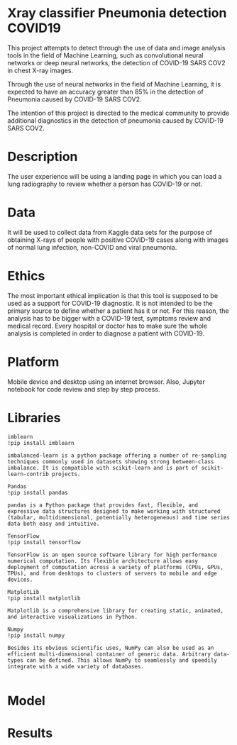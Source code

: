 # Xray classifier Pneumonia detection COVID19
This project attempts to detect through the use of data and image analysis tools in the field of Machine Learning, such as convolutional neural networks or deep neural networks, the detection of COVID-19 SARS COV2 in chest X-ray images.

Through the use of neural networks in the field of Machine Learning, it is expected to have an accuracy greater than 85% in the detection of Pneumonia caused by COVID-19 SARS COV2.

The intention of this project is directed to the medical community to provide additional diagnostics in the detection of pneumonia caused by COVID-19 SARS COV2.

# Description
The user experience will be using a landing page in which you can load a lung radiography to review whether a person has COVID-19 or not.

# Data
It will be used to collect data from Kaggle data sets for the purpose of obtaining X-rays of people with positive COVID-19 cases along with images of normal lung infection, non-COVID and viral pneumonia.

# Ethics
The most important ethical implication is that this tool is supposed to be used as a support for COVID-19 diagnostic. It is not intended to be the primary source to define whether a patient has it or not. For this reason, the analysis has to be bigger with a COVID-19 test, symptoms review and medical record. Every hospital or doctor has to make sure the whole analysis is completed in order to diagnose a patient with COVID-19. 

# Platform
Mobile device and desktop using an internet browser. Also, Jupyter notebook for code review and step by step process.

# Libraries
```
imblearn
!pip install imblearn

imbalanced-learn is a python package offering a number of re-sampling techniques commonly used in datasets showing strong between-class imbalance. It is compatible with scikit-learn and is part of scikit-learn-contrib projects.
```
```
Pandas
!pip install pandas

pandas is a Python package that provides fast, flexible, and expressive data structures designed to make working with structured (tabular, multidimensional, potentially heterogeneous) and time series data both easy and intuitive.
```
```
TensorFlow
!pip install tensorflow

TensorFlow is an open source software library for high performance numerical computation. Its flexible architecture allows easy deployment of computation across a variety of platforms (CPUs, GPUs, TPUs), and from desktops to clusters of servers to mobile and edge devices.
```
```
MatplotLib
!pip install matplotlib

Matplotlib is a comprehensive library for creating static, animated, and interactive visualizations in Python.
```
```
Numpy
!pip install numpy

Besides its obvious scientific uses, NumPy can also be used as an efficient multi-dimensional container of generic data. Arbitrary data-types can be defined. This allows NumPy to seamlessly and speedily integrate with a wide variety of databases.
```
```
```
# Model
# Results
